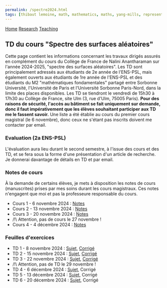 ```yaml
---
permalink: /spectre2024.html
tags: [thibaut lemoine, math, mathematics, maths, yang-mills, representation theory, mathematical physics, probability] 
---
```

<head>
  <meta name="keywords" content="Thibaut Lemoine, math, mathematics, maths, Yang-Mills, representation theory, mathematical physics, probability">
  <meta name="author" content="Thibaut Lemoine">
  <link href="style.css" rel="stylesheet">
  <meta http-equiv='cache-control' content='no-cache'> 
  <meta http-equiv='expires' content='0'> 
  <meta http-equiv='pragma' content='no-cache'>
</head>


<div class="banner">
    <a href="/index.html">Home</a>
    <a href="/research.html">Research</a>
    <a href="/teaching.html">Teaching</a>
</div>

<body>

<div class="content">

<h2>TD du cours "Spectre des surfaces aléatoires"</h2>

<p>
Cette page contient les informations concernant les travaux dirigés assurés en complément du cours du Collège de France de Nalini Anantharaman sur l'année 2024-2025, "spectre des surfaces aléatoires". Les TD sont principalement adressés aux étudiants de 2e année de l'ENS-PSL, mais également ouverts aux étudiants de 1re année de l'ENS-PSL et des étudiants du M2 "mathématiques fondamentales" partagé entre Sorbonne Université, l'Université de Paris et l'Université Sorbonne Paris-Nord, dans la limite des places disponibles. Les TD se tiendront le vendredi de 15h30 à 17h30 au Collège de France, site Ulm (3, rue d'Ulm, 75005 Paris). <b>Pour des raisons de sécurité, l'accès au bâtiment se fait uniquement sur demande, donc il faut impérativement que les élèves souhaitant participer aux TD me le fassent savoir.</b> Une liste a été établie au cours du premier cours magistral (le 6 novembre), donc ceux ne s'étant pas inscrits doivent me contacter par email.
</p>

<h3>Evaluation (2a ENS-PSL)</h3>

<p>
L'évaluation aura lieu durant le second semestre, à l'issue des cours et des TD, et se fera sous la forme d'une présentation d'un article de recherche. Je donnerai davantage de détails en TD et par email.
</p>

<h3>Notes de cours</h3>

<p>
À la demande de certains élèves, je mets à disposition les notes de cours (manuscrites) prises par mes soins durant les cours magistraux. Ces notes n'engagent que moi et pas la professeure responsable du cours.
</p>

<ul>
  <li>Cours 1 - 6 novembre 2024 : <a href="/TD2024/cours 1.pdf">Notes</a></li>
  <li>Cours 2 - 13 novembre 2024 : <a href="/TD2024/Cours 2.pdf">Notes</a></li>
  <li>Cours 3 - 20 novembre 2024 : <a href="/TD2024/Cours 3.pdf">Notes</a></li>
  <li>/!\ Attention, pas de cours le 27 novembre !</li>
  <li>Cours 4 - 4 décembre 2024 : <a href="/TD2024/Cours 4.pdf">Notes</a></li>
</ul>

<h3>Feuilles d'exercices</h3>

<ul>
  <li>TD 1 - 8 novembre 2024 : <a href="/TD2024/TD 1.pdf">Sujet</a>, <a href="/TD2024/TD 1 - solution.pdf">Corrigé</a></li>
  <li>TD 2 - 15 novembre 2024 : <a href="/TD2024/TD 2.pdf">Sujet</a>, <a href="/TD2024/TD 2 - solution.pdf">Corrigé</a></li>
  <li>TD 3 - 22 novembre 2024 : <a href="/TD2024/TD 3.pdf">Sujet</a>, <a href="/TD2024/TD 3 - solution.pdf">Corrigé</a></li>
  <li>/!\ Attention, pas de TD le 29 novembre !</li>
  <li>TD 4 - 6 décembre 2024 : <a href="/TD2024/TD 4.pdf">Sujet</a>, Corrigé</li>
  <li>TD 5 - 13 décembre 2024 : <a href="/TD2024/TD 5.pdf">Sujet</a>, Corrigé</li>
  <li>TD 6 - 20 décembre 2024 : <a href="/TD2024/TD 6.pdf">Sujet</a>, Corrigé</li>
</ul>



</div>

</body>
